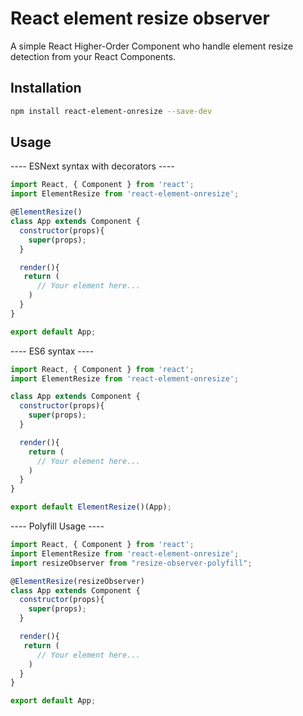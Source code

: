 # React element resize observer

A simple React Higher-Order Component who handle element resize detection from your React Components.

## Installation

```bash
npm install react-element-onresize --save-dev
```

## Usage
---- ESNext syntax with decorators ----
```javascript
import React, { Component } from 'react';
import ElementResize from 'react-element-onresize';

@ElementResize()
class App extends Component {
  constructor(props){
    super(props);
  }

  render(){
   return (
      // Your element here...
    )
  }
}

export default App;
```
---- ES6 syntax ----
```javascript
import React, { Component } from 'react';
import ElementResize from 'react-element-onresize';

class App extends Component {
  constructor(props){
    super(props);
  }

  render(){
    return (
      // Your element here...
    )
  }
}

export default ElementResize()(App);
```
---- Polyfill Usage ----
```javascript
import React, { Component } from 'react';
import ElementResize from 'react-element-onresize';
import resizeObserver from "resize-observer-polyfill";

@ElementResize(resizeObserver)
class App extends Component {
  constructor(props){
    super(props);
  }

  render(){
   return (
      // Your element here...
    )
  }
}

export default App;
```